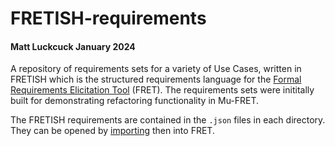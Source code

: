 # FRETISH-requirements
#### Matt Luckcuck January 2024


A repository of requirements sets for a variety of Use Cases, written in FRETISH which is the structured requirements language for the [Formal Requirements Elicitation Tool](https://github.com/NASA-SW-VnV/fret/) (FRET). The requirements sets were inititally built for demonstrating refactoring functionality in Mu-FRET. 

The FRETISH requirements are contained in the `.json` files in each directory. They can be opened by [importing](https://github.com/NASA-SW-VnV/fret/blob/master/fret-electron/docs/_media/user-interface/exportImport/import.md) then into FRET.
